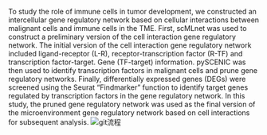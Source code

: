 To study the role of immune cells in tumor development, we constructed an intercellular gene regulatory network based on cellular interactions between malignant cells and immune cells in the TME. First, scMLnet was used to construct a preliminary version of the cell interaction gene regulatory network. The initial version of the cell interaction gene regulatory network included ligand-receptor (L-R), receptor-transcription factor (R-TF) and transcription factor-target. Gene (TF-target) information. pySCENIC was then used to identify transcription factors in malignant cells and prune gene regulatory networks. Finally, differentially expressed genes (DEGs) were screened using the Seurat “Findmarker” function to identify target genes regulated by transcription factors in the gene regulatory network. In this study, the pruned gene regulatory network was used as the final version of the microenvironment gene regulatory network based on cell interactions for subsequent analysis.
![git流程](https://github.com/xukun01102021/cIGRN/assets/106895814/012ad6cc-3344-4cac-8dbf-38c0be06b894)



